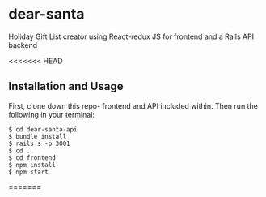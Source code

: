 # dear-santa
Holiday Gift List creator using React-redux JS for frontend and a Rails API backend

<<<<<<< HEAD
## Installation and Usage

First, clone down this repo- frontend and API included within. Then run the following in your terminal: 
    
    $ cd dear-santa-api
    $ bundle install
    $ rails s -p 3001
    $ cd .. 
    $ cd frontend 
    $ npm install 
    $ npm start 


=======
